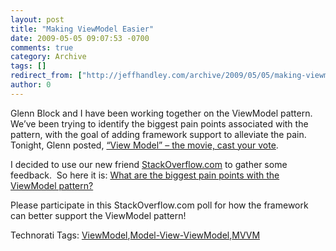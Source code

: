 ```yaml
---
layout: post
title: "Making ViewModel Easier"
date: 2009-05-05 09:07:53 -0700
comments: true
category: Archive
tags: []
redirect_from: ["http://jeffhandley.com/archive/2009/05/05/making-viewmodel-easier"]
author: 0
---
```

<!-- more -->
<p>Glenn Block and I have been working together on the ViewModel pattern.  We’ve been trying to identify the biggest pain points associated with the pattern, with the goal of adding framework support to alleviate the pain.  Tonight, Glenn posted, <a target="_blank" href="http://codebetter.com/blogs/glenn.block/archive/2009/05/04/view-model-the-movie-cast-your-vote.aspx">“View Model” – the movie, cast your vote</a>.</p>
<p>I decided to use our new friend <a target="_blank" href="http://www.stackoverflow.com">StackOverflow.com</a> to gather some feedback.  So here it is: <a target="_blank" href="http://stackoverflow.com/questions/823992/what-are-the-biggest-pain-points-with-the-viewmodel-pattern">What are the biggest pain points with the ViewModel pattern?</a></p>
<p>Please participate in this StackOverflow.com poll for how the framework can better support the ViewModel pattern!</p>
<div class="wlWriterEditableSmartContent" id="scid:0767317B-992E-4b12-91E0-4F059A8CECA8:af69cfb2-a285-479a-bfba-b87d27100fec" style="PADDING-RIGHT: 0px; DISPLAY: inline; PADDING-LEFT: 0px; FLOAT: none; PADDING-BOTTOM: 0px; MARGIN: 0px; PADDING-TOP: 0px">Technorati Tags: <a rel="tag" href="http://technorati.com/tags/ViewModel">ViewModel</a>,<a rel="tag" href="http://technorati.com/tags/Model-View-ViewModel">Model-View-ViewModel</a>,<a rel="tag" href="http://technorati.com/tags/MVVM">MVVM</a></div>

